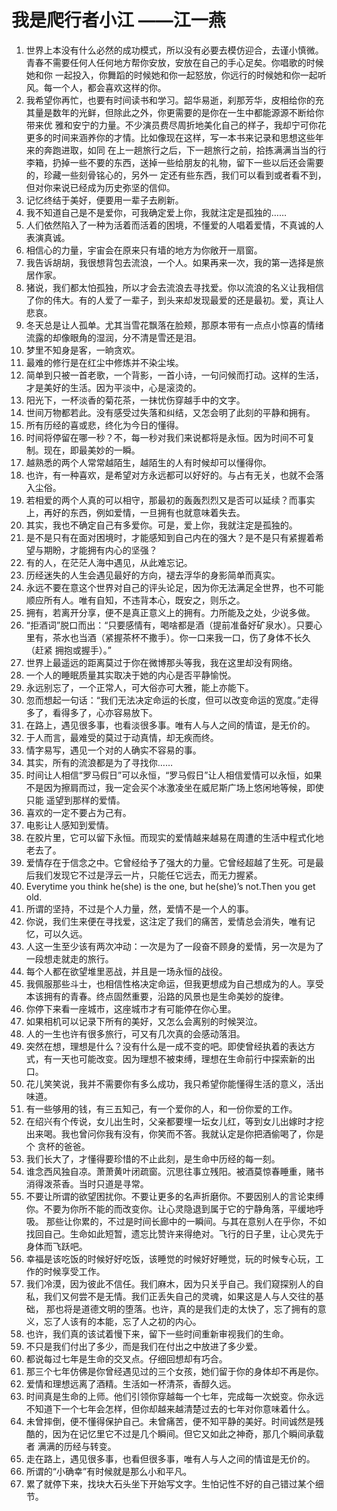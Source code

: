# 我是爬行者小江  ——江一燕

1. 世界上本没有什么必然的成功模式，所以没有必要去模仿迎合，去谨小慎微。青春不需要任何人任何地方帮你安放，安放在自己的手心足矣。你唱歌的时候她和你
一起投入，你舞蹈的时候她和你一起怒放，你远行的时候她和你一起听风。每一个人，都会喜欢这样的你。
2. 我希望你再忙，也要有时间读书和学习。韶华易逝，刹那芳华，皮相给你的充其量是数年的光鲜，但除此之外，你更需要的是你在一生中都能源源不断给你带来优
雅和安宁的力量。不少演员费尽周折地美化自己的样子，我却宁可你花更多的时间来涵养你的才情。比如像现在这样，写一本书来记录和思想这些年来的奔跑进取，如同
在上一趟旅行之后，下一趟旅行之前，拾拣满满当当的行李箱，扔掉一些不要的东西，送掉一些给朋友的礼物，留下一些以后还会需要的，珍藏一些刻骨铭心的，另外一
定还有些东西，我们可以看到或者看不到，但对你来说已经成为历史弥坚的信仰。
3. 记忆终结于美好，便要用一辈子去刷新。
4. 我不知道自己是不是爱你，可我确定爱上你，我就注定是孤独的……
5. 人们依然陷入了一种为活着而活着的困境，不懂爱的人唱着爱情，不真诚的人表演真诚。
6. 相信心的力量，宇宙会在原来只有墙的地方为你敞开一扇窗。
7. 我告诉胡胡，我很想背包去流浪，一个人。如果再来一次，我的第一选择是旅居作家。
8. 猪说，我们都太怕孤独，所以才会去流浪去寻找爱。你以流浪的名义让我相信了你的伟大。有的人爱了一辈子，到头来却发现最爱的还是最初。爱，真让人悲哀。
9. 冬天总是让人孤单。尤其当雪花飘落在脸颊，那原本带有一点点小惊喜的情绪流露的却像眼角的湿润，分不清是雪还是泪。
10. 梦里不知身是客，一晌贪欢。
11. 最难的修行是在红尘中修炼并不染尘埃。
12. 简单到只被一首老歌，一个背影，一首小诗，一句问候而打动。这样的生活，才是美好的生活。因为平淡中，心是滚烫的。
13. 阳光下，一杯淡香的菊花茶，一抹忧伤穿越手中的文字。
14. 世间万物都若此。没有感受过失落和纠结，又怎会明了此刻的平静和拥有。
15. 所有历经的喜或悲，终化为今日的懂得。
16. 时间将停留在哪一秒？不，每一秒对我们来说都将是永恒。因为时间不可复制。现在，即最美妙的一瞬。
17. 越熟悉的两个人常常越陌生，越陌生的人有时候却可以懂得你。
18. 也许，有一种喜欢，是希望对方永远都可以好好的。与占有无关，也就不会落入尘俗。
19. 若相爱的两个人真的可以相守，那最初的轰轰烈烈又是否可以延续？而事实上，再好的东西，例如爱情，一旦拥有也就意味着失去。
20. 其实，我也不确定自己有多爱你。可是，爱上你，我就注定是孤独的。
21. 是不是只有在面对困境时，才能感知到自己内在的强大？是不是只有紧握着希望与期盼，才能拥有内心的坚强？
22. 有的人，在茫茫人海中遇见，从此难忘记。
23. 历经迷失的人生会遇见最好的方向，褪去浮华的身影简单而真实。
24. 永远不要在意这个世界对自己的评头论足，因为你无法满足全世界，也不可能顺应所有人。唯有自知，不违背本心，既安之，则乐之。
25. 拥有，若离开分享，便不是真正意义上的拥有。力所能及之处，少说多做。
26. “拒酒词”脱口而出：“只要感情有，喝啥都是酒（提前准备好矿泉水）。只要心里有，茶水也当酒（紧握茶杯不撒手）。你一口来我一口，伤了身体不长久（赶紧
拥抱或握手）。”
27. 世界上最遥远的距离莫过于你在微博那头等我，我在这里却没有网络。
28. 一个人的睡眠质量其实取决于她的内心是否平静愉悦。
29. 永远别忘了，一个正常人，可大俗亦可大雅，能上亦能下。
30. 忽而想起一句话：“我们无法决定命运的长度，但可以改变命运的宽度。”走得多了，看得多了，心亦容易放下。
31. 在路上，遇见很多事，也看淡很多事。唯有人与人之间的情谊，是无价的。
32. 于人而言，最难受的莫过于动真情，却无疾而终。
33. 情字易写，遇见一个对的人确实不容易的事。
34. 其实，所有的流浪都是为了寻找你……
35. 时间让人相信“罗马假日”可以永恒，“罗马假日”让人相信爱情可以永恒，如果不是因为擦肩而过，我一定会买个冰激凌坐在威尼斯广场上悠闲地等候，即使只能
遥望到那样的爱情。
36. 喜欢的一定不要占为己有。
37. 电影让人感知到爱情。
38. 在胶片里，它可以留下永恒。而现实的爱情越来越易在周遭的生活中程式化地老去了。
39. 爱情存在于信念之中。它曾经给予了强大的力量。它曾经超越了生死。可是最后我们发现它不过是浮云一片，只能任它远去，而无力握紧。
40. Everytime you think he(she) is the one, but he(she)’s not.Then you get old.
41. 所谓的坚持，不过是个人力量，然，爱情不是一个人的事。
42. 你说，我们生来便在寻找爱，这注定了我们的痛苦，爱情总会消失，唯有记忆，可以久远。
43. 人这一生至少该有两次冲动：一次是为了一段奋不顾身的爱情，另一次是为了一段想走就走的旅行。
44. 每个人都在欲望堆里恶战，并且是一场永恒的战役。
45. 我佩服那些斗士，也相信性格决定命运，但我更想成为自己想成为的人。享受本该拥有的青春。终点固然重要，沿路的风景也是生命美妙的旋律。
46. 你停下来看一座城市，这座城市才有可能停在你心里。
47. 如果相机可以记录下所有的美好，又怎么会离别的时候哭泣。
48. 人的一生也许有很多旅行，可又有几次真的会感动落泪。
49. 突然在想，理想是什么？没有什么是一成不变的吧。即使曾经执着的表达方式，有一天也可能改变。因为理想不被束缚，理想在生命前行中探索新的出口。
50. 花儿笑笑说，我并不需要你有多么成功，我只希望你能懂得生活的意义，活出味道。
51. 有一些够用的钱，有三五知己，有一个爱你的人，和一份你爱的工作。
52. 在绍兴有个传说，女儿出生时，父亲都要埋一坛女儿红，等到女儿出嫁时才挖出来喝。我也曾问你我有没有，你笑而不答。我就认定是你把酒偷喝了，你是个
贪杯的爸爸。
53. 我们长大了，才懂得要珍惜的不止此刻，是生命中历经的每一刻。
54. 谁念西风独自凉。萧萧黄叶闭疏窗。沉思往事立残阳。被酒莫惊春睡重，赌书消得泼茶香。当时只道是寻常。
55. 不要让所谓的欲望困扰你。不要让更多的名声折磨你。不要因别人的言论束缚你。不要为你所不能的而改变你。让心灵隐退到属于它的宁静角落，平缓地呼吸。
那些让你累的，不过是时间长廊中的一瞬间。与其在意别人在乎你，不如找回自己。生命如此短暂，遗忘比赞许来得绝对。飞行的日子里，让心灵先于身体而飞跃吧。
56. 幸福是该吃饭的时候好好吃饭，该睡觉的时候好好睡觉，玩的时候专心玩，工作的时候享受工作。
57. 我们冷漠，因为彼此不信任。我们麻木，因为只关乎自己。我们窥探别人的自私，我们又何尝不是无情。我们正丢失自己的灵魂，如果这是人与人交往的基础，
那也将是道德文明的堕落。也许，真的是我们走的太快了，忘了拥有的意义，忘了人该有的本能，忘了人之初的内心。
58. 也许，我们真的该试着慢下来，留下一些时间重新审视我们的生命。
59. 不只是我们付出了多少，而是我们在付出之中放进了多少爱。
60. 都说每过七年是生命的交叉点。仔细回想却有巧合。
61. 那三个七年仿佛是你曾经遇见过的三个女孩，她们留于你的身体却不再是你。
62. 爱情和理想远离了酒精。生活如一杯清茶，香醇久远。
63. 时间真是生命的上师。他们引领你穿越每一个七年，完成每一次蜕变。你永远不知道下一个七年会怎样，但你却越来越清楚过去的七年对你意味着什么。
64. 未曾摔倒，便不懂得保护自己。未曾痛苦，便不知平静的美好。时间诚然是残酷的，因为在记忆里它不过是几个瞬间。但它又如此之神奇，那几个瞬间承载者
满满的历经与转变。
65. 走在路上，遇见很多事，也看但很多事，唯有人与人之间的情谊是无价的。
66. 所谓的“小确幸”有时候就是那么小和平凡。
67. 累了就停下来，找块大石头坐下开始写文字。生怕记性不好的自己错过某个细节。
